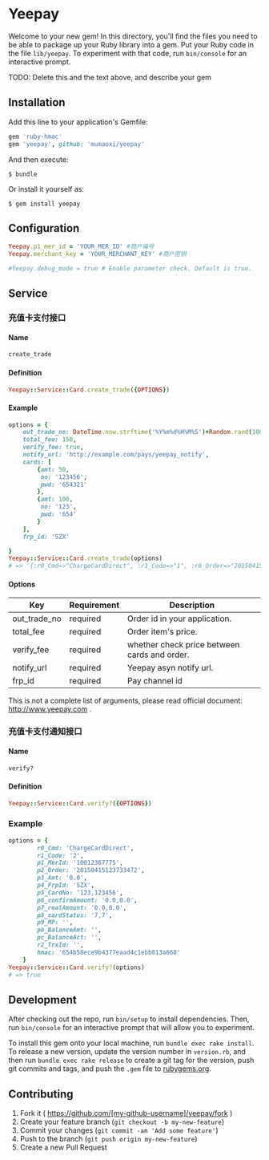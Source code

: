 # Yeepay

Welcome to your new gem! In this directory, you'll find the files you need to be able to package up your Ruby library into a gem. Put your Ruby code in the file `lib/yeepay`. To experiment with that code, run `bin/console` for an interactive prompt.

TODO: Delete this and the text above, and describe your gem

## Installation

Add this line to your application's Gemfile:

```ruby
gem 'ruby-hmac'
gem 'yeepay', github: 'mumaoxi/yeepay'
```

And then execute:

    $ bundle

Or install it yourself as:

    $ gem install yeepay

## Configuration

```ruby
Yeepay.p1_mer_id = 'YOUR_MER_ID' #商户编号
Yeepay.merchant_key = 'YOUR_MERCHANT_KEY' #商户密钥

#Yeepay.debug_mode = true # Enable parameter check. Default is true.
```


## Service

### 充值卡支付接口

#### Name

```ruby
create_trade
```

#### Definition

```ruby
Yeepay::Service::Card.create_trade({OPTIONS})
```

#### Example
```ruby
options = {
    out_trade_no: DateTime.now.strftime('%Y%m%d%H%M%S')+Random.rand(1000).to_s,
    total_fee: 150,
    verify_fee: true,
    notify_url: 'http://example.com/pays/yeepay_notify',
    cards: [
        {amt: 50,
         no: '123456',
         pwd: '654321'
        },
        {amt: 100,
         no: '123',
         pwd: '654'
        }
    ],
    frp_id: 'SZX'

}
Yeepay::Service::Card.create_trade(options)
# => '{:r0_Cmd=>"ChargeCardDirect", :r1_Code=>"1", :r6_Order=>"20150415150818837", :rq_ReturnMsg=>"提交成功!", :hmac=>"ba06a390eb8f487d84282da5fb90b862"}'
```

#### Options

| Key | Requirement | Description |
| --- | ----------- | ----------- |
| out_trade_no | required | Order id in your application. |
| total_fee | required | Order item's price. |
| verify_fee | required | whether check price between cards and order. |
| notify_url | required | Yeepay asyn notify url. |
| frp_id    | required | Pay channel id |

This is not a complete list of arguments, please read official document: http://www.yeepay.com .


### 充值卡支付通知接口

#### Name

```ruby
verify?
```

#### Definition
```ruby
Yeepay::Service::Card.verify?({OPTIONS})
```

### Example
```ruby
options = {
        r0_Cmd: 'ChargeCardDirect',
        r1_Code: '2',
        p1_MerId: '10012367775',
        p2_Order: '20150415123733472',
        p3_Amt: '0.0',
        p4_FrpId: 'SZX',
        p5_CardNo: '123,123456',
        p6_confirmAmount: '0.0,0.0',
        p7_realAmount: '0.0,0.0',
        p8_cardStatus: '7,7',
        p9_MP: '',
        pb_BalanceAmt: '',
        pc_BalanceAct: '',
        r2_TrxId: '',
        hmac: '654b58ece9b4377eaad4c1ebb013a668'
    }
Yeepay::Service::Card.verify?(options)
# => true
```

## Development

After checking out the repo, run `bin/setup` to install dependencies. Then, run `bin/console` for an interactive prompt that will allow you to experiment.

To install this gem onto your local machine, run `bundle exec rake install`. To release a new version, update the version number in `version.rb`, and then run `bundle exec rake release` to create a git tag for the version, push git commits and tags, and push the `.gem` file to [rubygems.org](https://rubygems.org).

## Contributing

1. Fork it ( https://github.com/[my-github-username]/yeepay/fork )
2. Create your feature branch (`git checkout -b my-new-feature`)
3. Commit your changes (`git commit -am 'Add some feature'`)
4. Push to the branch (`git push origin my-new-feature`)
5. Create a new Pull Request

